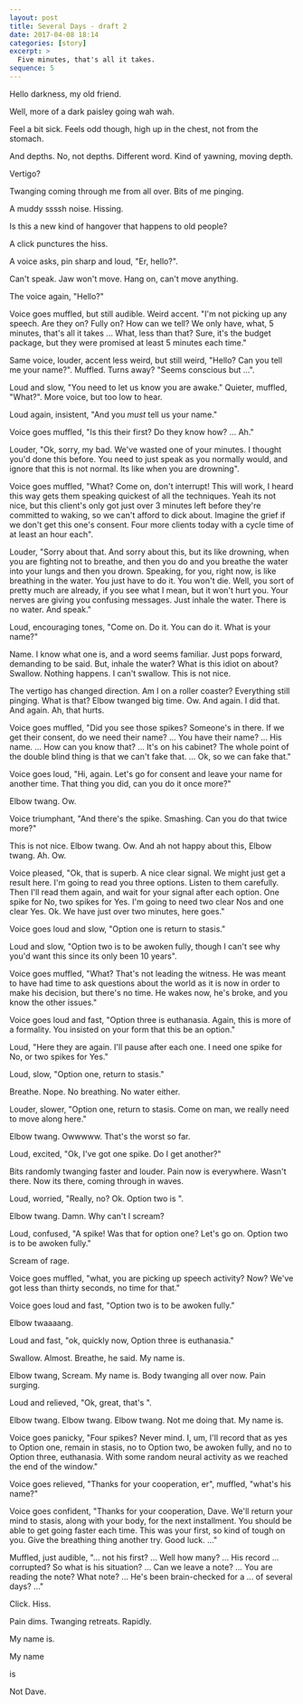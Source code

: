 ```yaml
---
layout: post
title: Several Days - draft 2
date: 2017-04-08 18:14
categories: [story]
excerpt: >
  Five minutes, that's all it takes.
sequence: 5
---
```

Hello darkness, my old friend.

Well, more of a dark paisley going wah wah.

Feel a bit sick. Feels odd though, high up in the chest, not from the stomach.

And depths. No, not depths. Different word. Kind of yawning, moving depth.

Vertigo?

Twanging coming through me from all over. Bits of me pinging.  

A muddy ssssh noise. Hissing.

Is this a new kind of hangover that happens to old people?

A click punctures the hiss.

A voice asks, pin sharp and loud, "Er, hello?".

Can't speak. Jaw won't move. Hang on, can't move anything.

The voice again, "Hello?"

Voice goes muffled, but still audible. Weird accent. "I'm not picking up any speech. Are they on? Fully on? How can we tell? We only have, what, 5 minutes, that's all it takes ... What, less than that? Sure, it's the budget package, but they were promised at least 5 minutes each time."

Same voice, louder, accent less weird, but still weird, "Hello? Can you tell me your name?". Muffled. Turns away? "Seems conscious but ...".

Loud and slow, "You need to let us know you are awake." Quieter, muffled, "What?". More voice, but too low to hear.

Loud again, insistent, "And you *must* tell us your name."

Voice goes muffled, "Is this their first? Do they know how? ... Ah."

Louder, "Ok, sorry, my bad. We've wasted one of your minutes. I thought you'd done this before. You need to just speak as you normally would, and ignore that this is not normal. Its like when you are drowning".

Voice goes muffled, "What? Come on, don't interrupt! This will work, I heard this way gets them speaking quickest of all the techniques. Yeah its not nice, but this client's only got just over 3 minutes left before they're committed to waking, so we can't afford to dick about. Imagine the grief if we don't get this one's consent. Four more clients today with a cycle time of at least an hour each".

Louder, "Sorry about that. And sorry about this, but its like drowning, when you are fighting not to breathe, and then you do and you breathe the water into your lungs and then you drown. Speaking, for you, right now, is like breathing in the water. You just have to do it. You won't die. Well, you sort of pretty much are already, if you see what I mean, but it won't hurt you. Your nerves are giving you confusing messages. Just inhale the water. There is no water. And speak."

Loud, encouraging tones, "Come on. Do it. You can do it. What is your name?"

Name. I know what one is, and a word seems familiar. Just pops forward, demanding to be said. But, inhale the water? What is this idiot on about? Swallow. Nothing happens. I can't swallow. This is not nice.

The vertigo has changed direction. Am I on a roller coaster? Everything still pinging. What is that? Elbow twanged big time. Ow. And again. I did that. And again. Ah, that hurts.

Voice goes muffled, "Did you see those spikes? Someone's in there. If we get their consent, do we need their name? ... You have their name? ... His name. ... How can you know that? ... It's on his cabinet? The whole point of the double blind thing is that we can't fake that. ... Ok, so we can fake that."

Voice goes loud, "Hi, again. Let's go for consent and leave your name for another time. That thing you did, can you do it once more?"

Elbow twang. Ow.

Voice triumphant, "And there's the spike. Smashing. Can you do that twice more?"

This is not nice. Elbow twang. Ow. And ah not happy about this, Elbow twang. Ah. Ow.

Voice pleased, "Ok, that is superb. A nice clear signal. We might just get a result here. I'm going to read you three options. Listen to them carefully. Then I'll read them again, and wait for your signal after each option. One spike for No, two spikes for Yes. I'm going to need two clear Nos and one clear Yes. Ok. We have just over two minutes, here goes."

Voice goes loud and slow, "Option one is return to stasis."

Loud and slow, "Option two is to be awoken fully, though I can't see why you'd want this since its only been 10 years".

Voice goes muffled, "What? That's not leading the witness. He was meant to have had time to ask questions about the world as it is now in order to make his decision, but there's no time. He wakes now, he's broke, and you know the other issues."

Voice goes loud and fast, "Option three is euthanasia. Again, this is more of a formality. You insisted on your form that this be an option."

Loud, "Here they are again. I'll pause after each one. I need one spike for No, or two spikes for Yes."

Loud, slow, "Option one, return to stasis."

Breathe. Nope. No breathing. No water either.

Louder, slower, "Option one, return to stasis. Come on man, we really need to move along here."

Elbow twang. Owwwww. That's the worst so far.

Loud, excited, "Ok, I've got one spike. Do I get another?"

Bits randomly twanging faster and louder. Pain now is everywhere. Wasn't there. Now its there, coming through in waves.

Loud, worried, "Really, no? Ok. Option two is ".

Elbow twang. Damn. Why can't I scream?

Loud, confused, "A spike! Was that for option one? Let's go on. Option two is to be awoken fully."

Scream of rage.

Voice goes muffled, "what, you are picking up speech activity? Now? We've got less than thirty seconds, no time for that."

Voice goes loud and fast, "Option two is to be awoken fully."

Elbow twaaaang.

Loud and fast, "ok, quickly now, Option three is euthanasia."

Swallow. Almost. Breathe, he said. My name is.

Elbow twang, Scream. My name is. Body twanging all over now. Pain surging.

Loud and relieved, "Ok, great, that's ".

Elbow twang. Elbow twang. Elbow twang. Not me doing that. My name is.

Voice goes panicky, "Four spikes? Never mind. I, um, I'll record that as yes to Option one, remain in stasis, no to Option two, be awoken fully, and no to Option three, euthanasia. With some random neural activity as we reached the end of the window."

Voice goes relieved, "Thanks for your cooperation, er", muffled, "what's his name?"

Voice goes confident, "Thanks for your cooperation, Dave. We'll return your mind to stasis, along with your body, for the next installment. You should be able to get going faster each time. This was your first, so kind of tough on you. Give the breathing thing another try. Good luck. ..."

Muffled, just audible, "... not his first? ... Well how many? ... His record ... corrupted? So what is his situation? ... Can we leave a note? ... You are reading the note? What note? ... He's been brain-checked for a ... of several days? ..."

Click. Hiss.

Pain dims. Twanging retreats. Rapidly.  

My name is.

My name

is

Not Dave.

